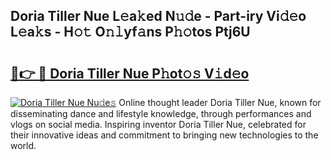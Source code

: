## Doria Tiller Nue L𝚎a𝚔ed N𝚞𝚍e - Part-iry Vi𝚍𝚎o L𝚎a𝚔s - H𝚘𝚝 O𝚗𝚕yf𝚊ns P𝚑𝚘tos Ptj6U

# <h2><a href="http://kfckuc.oniu.top/?m=Doria+Tiller+Nue">🔗👉 🔴 Doria Tiller Nue P𝚑ot𝚘𝚜 V𝚒d𝚎o</a></h2>

[![Doria Tiller Nue Nu𝚍e𝚜](https://i.imgur.com/0qMVB7G.gif)](http://kfckuc.oniu.top/?m=Doria+Tiller+Nue)
Online thought leader Doria Tiller Nue, known for disseminating dance and lifestyle knowledge, through performances and vlogs on social media. Inspiring inventor Doria Tiller Nue, celebrated for their innovative ideas and commitment to bringing new technologies to the world.  
